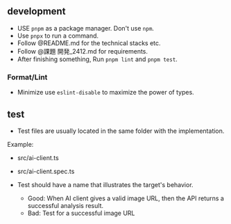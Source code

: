 ## development

- USE `pnpm` as a package manager. Don't use `npm`.
- Use `pnpx` to run a command.
- Follow @README.md for the technical stacks etc.
- Follow @課題 開発_2412.md for requirements.
- After finishing something, Run `pnpm lint` and `pnpm test`.

### Format/Lint

- Minimize use `eslint-disable` to maximize the power of types.

## test

- Test files are usually located in the same folder with the implementation.

Example:
- src/ai-client.ts
- src/ai-client.spec.ts

- Test should have a name that illustrates the target's behavior.
  - Good: When AI client gives a valid image URL, then the API returns a successful analysis result.
  - Bad: Test for a successful image URL


